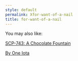 ```yaml
---
style: default
permalink: Xfor-want-of-a-nail
title: for-want-of-a-nail
---
```

You may also like:

[SCP-743: A Chocolate Fountain](http://scp-wiki.net/scp-743)

[By One Iota](http://scp-wiki.net/by-one-iota)
